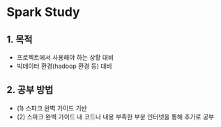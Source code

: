 # Spark Study
## 1. 목적
- 프로젝트에서 사용해야 하는 상황 대비
- 빅데이터 환경(hadoop 환경 등) 대비


## 2. 공부 방법
- (1) 스파크 완벽 가이드 기반
- (2) 스파크 완벽 가이드 내 코드나 내용 부족한 부분 인터넷을 통해 추가로 공부
